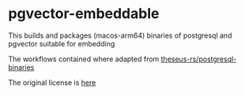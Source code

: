 # pgvector-embeddable

This builds and packages (macos-arm64) binaries of postgresql and pgvector suitable for embedding

The workflows contained where adapted from [theseus-rs/postgresql-binaries](https://github.com/theseus-rs/postgresql-binaries)

The original license is [here](https://github.com/theseus-rs/postgresql-binaries/blob/main/LICENSE)
